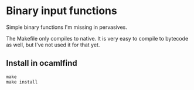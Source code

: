 # Binary input functions

Simple binary functions I'm missing in pervasives.

The Makefile only compiles to native. It is very easy to compile to bytecode as
well, but I've not used it for that yet.

## Install in ocamlfind

```
make
make install
```
